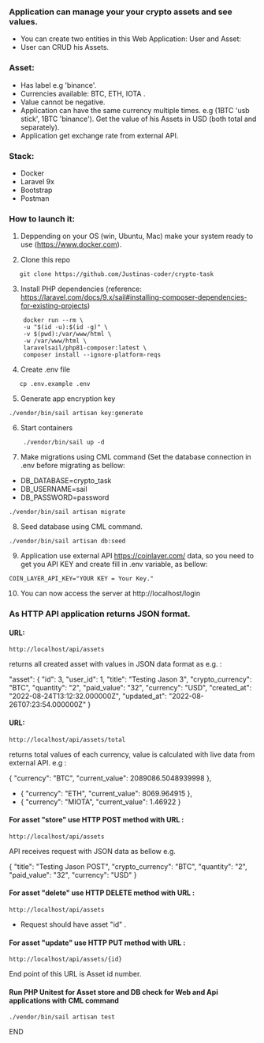 ### Application can manage your your crypto assets and see values.

- You can create two entities in this Web Application: User and Asset:
- User can CRUD his Assets.

### Asset:
- Has label e.g 'binance'.
- Currencies available: BTC, ETH, IOTA .
- Value cannot be negative.
- Application can have the same currency multiple times. e.g (1BTC 'usb stick', 1BTC 'binance'). Get the
  value of his Assets in USD (both total and separately).
- Application get exchange rate from external API.


### Stack:

- Docker
- Laravel 9x
- Bootstrap
- Postman



### How to launch it:

1. Deppending on your OS (win, Ubuntu, Mac) make your system ready to use (https://www.docker.com).

2. Clone this repo
```
   git clone https://github.com/Justinas-coder/crypto-task
```
3. Install PHP dependencies (reference: https://laravel.com/docs/9.x/sail#installing-composer-dependencies-for-existing-projects)
```
    docker run --rm \
    -u "$(id -u):$(id -g)" \
    -v $(pwd):/var/www/html \
    -w /var/www/html \
    laravelsail/php81-composer:latest \
    composer install --ignore-platform-reqs
```
4. Create .env file
```
   cp .env.example .env
```

5. Generate app encryption key
```
./vendor/bin/sail artisan key:generate
```

6. Start containers
```
    ./vendor/bin/sail up -d
```

7. Make migrations using CML command (Set the database connection in .env before migrating as bellow:

- DB_DATABASE=crypto_task
- DB_USERNAME=sail
- DB_PASSWORD=password

```
./vendor/bin/sail artisan migrate
```
8. Seed database using CML command.
```
./vendor/bin/sail artisan db:seed
```
9. Application use external API https://coinlayer.com/ data, so you need to get you API KEY and create
fill in .env variable, as bellow:
```
COIN_LAYER_API_KEY="YOUR KEY = Your Key."
```
10. You can now access the server at http://localhost/login  


### As HTTP API application returns JSON format.

#### URL: 
```
http://localhost/api/assets
```  
returns all created asset with values in JSON data format as e.g. :

"asset": {
    "id": 3,
    "user_id": 1,
    "title": "Testing Jason 3",
    "crypto_currency": "BTC",
    "quantity": "2",
    "paid_value": "32",
    "currency": "USD",
    "created_at": "2022-08-24T13:12:32.000000Z",
    "updated_at": "2022-08-26T07:23:54.000000Z"
}

#### URL: 
```
http://localhost/api/assets/total
```
returns total values of each currency, 
value is calculated with live data from external API. e.g :

{
"currency": "BTC",
"current_value": 2089086.5048939998
},
- {
"currency": "ETH",
"current_value": 8069.964915
},
- {
"currency": "MIOTA",
"current_value": 1.46922
}


#### For asset "store"  use HTTP POST method with URL :

```
http://localhost/api/assets
```

API receives request with JSON data as bellow e.g.

{
"title": "Testing Jason POST",
"crypto_currency": "BTC",
"quantity": "2",
"paid_value": "32",
"currency": "USD"
}

#### For asset "delete"  use HTTP DELETE method with URL :

```
http://localhost/api/assets
```

- Request should have asset "id" .

#### For asset "update"  use HTTP PUT method with URL :

```
http://localhost/api/assets/{id}
``` 

End point of this URL is Asset id number.


#### Run PHP Unitest for Asset store and DB check for Web and Api applications with CML command 
```
./vendor/bin/sail artisan test
```

END

